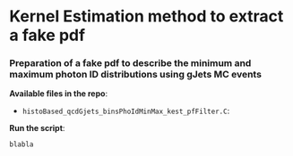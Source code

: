 # Kernel Estimation method to extract a fake pdf

### Preparation of a fake pdf to describe the minimum and maximum photon ID distributions using gJets MC events 

   **Available files in the repo**:
   - `histoBased_qcdGjets_binsPhoIdMinMax_kest_pfFilter.C`:  

   **Run the script**:
   ```
   blabla
   ```
